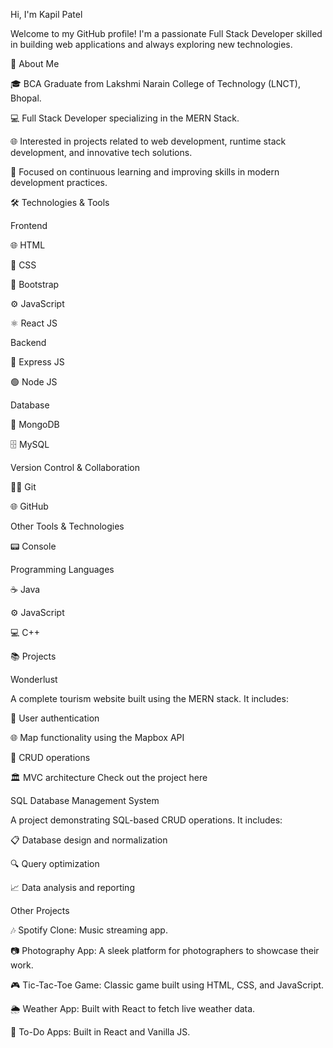 Hi, I'm Kapil Patel

Welcome to my GitHub profile! I'm a passionate Full Stack Developer skilled in building web applications and always exploring new technologies.

🚀 About Me

🎓 BCA Graduate from Lakshmi Narain College of Technology (LNCT), Bhopal.

💻 Full Stack Developer specializing in the MERN Stack.

🌐 Interested in projects related to web development, runtime stack development, and innovative tech solutions.

💭 Focused on continuous learning and improving skills in modern development practices.

🛠️ Technologies & Tools

Frontend

🌐 HTML

🎨 CSS

💎 Bootstrap

⚙️ JavaScript

⚛️ React JS

Backend

🚀 Express JS

🟢 Node JS

Database

🍃 MongoDB

🗄️ MySQL

Version Control & Collaboration

🧑‍💻 Git

🌐 GitHub

Other Tools & Technologies

📟 Console

Programming Languages

☕ Java

⚙️ JavaScript

💻 C++

📚 Projects

Wonderlust

A complete tourism website built using the MERN stack. It includes:

🔐 User authentication

🌐 Map functionality using the Mapbox API

🔄 CRUD operations

🏛️ MVC architecture
Check out the project here

SQL Database Management System

A project demonstrating SQL-based CRUD operations. It includes:

📋 Database design and normalization

🔍 Query optimization

📈 Data analysis and reporting

Other Projects

🎶 Spotify Clone: Music streaming app.

📷 Photography App: A sleek platform for photographers to showcase their work.

🎮 Tic-Tac-Toe Game: Classic game built using HTML, CSS, and JavaScript.

🌦️ Weather App: Built with React to fetch live weather data.

📝 To-Do Apps: Built in React and Vanilla JS.
